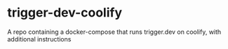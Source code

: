 # trigger-dev-coolify
A repo containing a docker-compose that runs trigger.dev on coolify, with additional instructions
